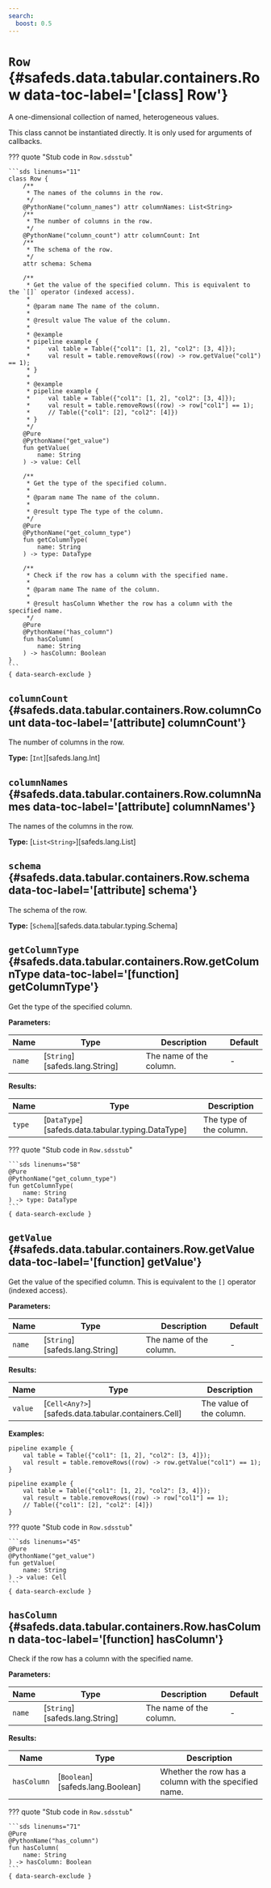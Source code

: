 ```yaml
---
search:
  boost: 0.5
---
```


[//]: # (DO NOT EDIT THIS FILE DIRECTLY. Instead, edit the corresponding stub file and execute `npm run docs:api`.)

# <code class="doc-symbol doc-symbol-class"></code> `Row` {#safeds.data.tabular.containers.Row data-toc-label='[class] Row'}

A one-dimensional collection of named, heterogeneous values.

This class cannot be instantiated directly. It is only used for arguments of callbacks.

??? quote "Stub code in `Row.sdsstub`"

    ```sds linenums="11"
    class Row {
        /**
         * The names of the columns in the row.
         */
        @PythonName("column_names") attr columnNames: List<String>
        /**
         * The number of columns in the row.
         */
        @PythonName("column_count") attr columnCount: Int
        /**
         * The schema of the row.
         */
        attr schema: Schema

        /**
         * Get the value of the specified column. This is equivalent to the `[]` operator (indexed access).
         *
         * @param name The name of the column.
         *
         * @result value The value of the column.
         *
         * @example
         * pipeline example {
         *     val table = Table({"col1": [1, 2], "col2": [3, 4]});
         *     val result = table.removeRows((row) -> row.getValue("col1") == 1);
         * }
         *
         * @example
         * pipeline example {
         *     val table = Table({"col1": [1, 2], "col2": [3, 4]});
         *     val result = table.removeRows((row) -> row["col1"] == 1);
         *     // Table({"col1": [2], "col2": [4]})
         * }
         */
        @Pure
        @PythonName("get_value")
        fun getValue(
            name: String
        ) -> value: Cell

        /**
         * Get the type of the specified column.
         *
         * @param name The name of the column.
         *
         * @result type The type of the column.
         */
        @Pure
        @PythonName("get_column_type")
        fun getColumnType(
            name: String
        ) -> type: DataType

        /**
         * Check if the row has a column with the specified name.
         *
         * @param name The name of the column.
         *
         * @result hasColumn Whether the row has a column with the specified name.
         */
        @Pure
        @PythonName("has_column")
        fun hasColumn(
            name: String
        ) -> hasColumn: Boolean
    }
    ```
    { data-search-exclude }

## <code class="doc-symbol doc-symbol-attribute"></code> `columnCount` {#safeds.data.tabular.containers.Row.columnCount data-toc-label='[attribute] columnCount'}

The number of columns in the row.

**Type:** [`Int`][safeds.lang.Int]

## <code class="doc-symbol doc-symbol-attribute"></code> `columnNames` {#safeds.data.tabular.containers.Row.columnNames data-toc-label='[attribute] columnNames'}

The names of the columns in the row.

**Type:** [`List<String>`][safeds.lang.List]

## <code class="doc-symbol doc-symbol-attribute"></code> `schema` {#safeds.data.tabular.containers.Row.schema data-toc-label='[attribute] schema'}

The schema of the row.

**Type:** [`Schema`][safeds.data.tabular.typing.Schema]

## <code class="doc-symbol doc-symbol-function"></code> `getColumnType` {#safeds.data.tabular.containers.Row.getColumnType data-toc-label='[function] getColumnType'}

Get the type of the specified column.

**Parameters:**

| Name | Type | Description | Default |
|------|------|-------------|---------|
| `name` | [`String`][safeds.lang.String] | The name of the column. | - |

**Results:**

| Name | Type | Description |
|------|------|-------------|
| `type` | [`DataType`][safeds.data.tabular.typing.DataType] | The type of the column. |

??? quote "Stub code in `Row.sdsstub`"

    ```sds linenums="58"
    @Pure
    @PythonName("get_column_type")
    fun getColumnType(
        name: String
    ) -> type: DataType
    ```
    { data-search-exclude }

## <code class="doc-symbol doc-symbol-function"></code> `getValue` {#safeds.data.tabular.containers.Row.getValue data-toc-label='[function] getValue'}

Get the value of the specified column. This is equivalent to the `[]` operator (indexed access).

**Parameters:**

| Name | Type | Description | Default |
|------|------|-------------|---------|
| `name` | [`String`][safeds.lang.String] | The name of the column. | - |

**Results:**

| Name | Type | Description |
|------|------|-------------|
| `value` | [`Cell<Any?>`][safeds.data.tabular.containers.Cell] | The value of the column. |

**Examples:**

```sds hl_lines="3"
pipeline example {
    val table = Table({"col1": [1, 2], "col2": [3, 4]});
    val result = table.removeRows((row) -> row.getValue("col1") == 1);
}
```
```sds
pipeline example {
    val table = Table({"col1": [1, 2], "col2": [3, 4]});
    val result = table.removeRows((row) -> row["col1"] == 1);
    // Table({"col1": [2], "col2": [4]})
}
```

??? quote "Stub code in `Row.sdsstub`"

    ```sds linenums="45"
    @Pure
    @PythonName("get_value")
    fun getValue(
        name: String
    ) -> value: Cell
    ```
    { data-search-exclude }

## <code class="doc-symbol doc-symbol-function"></code> `hasColumn` {#safeds.data.tabular.containers.Row.hasColumn data-toc-label='[function] hasColumn'}

Check if the row has a column with the specified name.

**Parameters:**

| Name | Type | Description | Default |
|------|------|-------------|---------|
| `name` | [`String`][safeds.lang.String] | The name of the column. | - |

**Results:**

| Name | Type | Description |
|------|------|-------------|
| `hasColumn` | [`Boolean`][safeds.lang.Boolean] | Whether the row has a column with the specified name. |

??? quote "Stub code in `Row.sdsstub`"

    ```sds linenums="71"
    @Pure
    @PythonName("has_column")
    fun hasColumn(
        name: String
    ) -> hasColumn: Boolean
    ```
    { data-search-exclude }
